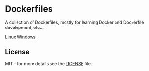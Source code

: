 # Dockerfiles
A collection of Dockerfiles, mostly for learning Docker and Dockerfile development, etc...

[Linux](/linux)
[Windows](/windows)

## License
MIT - for more details see the [LICENSE](./LICENSE) file.
